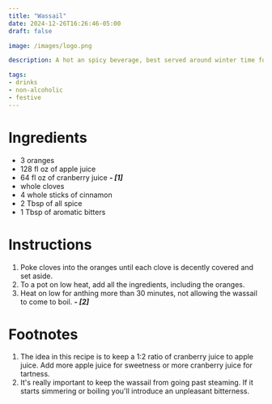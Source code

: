 ```yaml
---
title: "Wassail"
date: 2024-12-26T16:26:46-05:00
draft: false

image: /images/logo.png

description: A hot an spicy beverage, best served around winter time for any occasion.

tags:
- drinks
- non-alcoholic
- festive
---
```


# Ingredients
- 3 oranges
- 128 fl oz of apple juice
- 64 fl oz of cranberry juice ***- [1]***
- whole cloves
- 4 whole sticks of cinnamon
- 2 Tbsp of all spice
- 1 Tbsp of aromatic bitters

# Instructions
1. Poke cloves into the oranges until each clove is decently covered and set aside.
1. To a pot on low heat, add all the ingredients, including the oranges.
1. Heat on low for anthing more than 30 minutes, not allowing the wassail to come to boil. ***- [2]***

# Footnotes
1. The idea in this recipe is to keep a 1:2 ratio of cranberry juice to apple juice. Add more apple juice for sweetness or more cranberry juice for tartness.
1. It's really important to keep the wassail from going past steaming. If it starts simmering or boiling you'll introduce an unpleasant bitterness.
